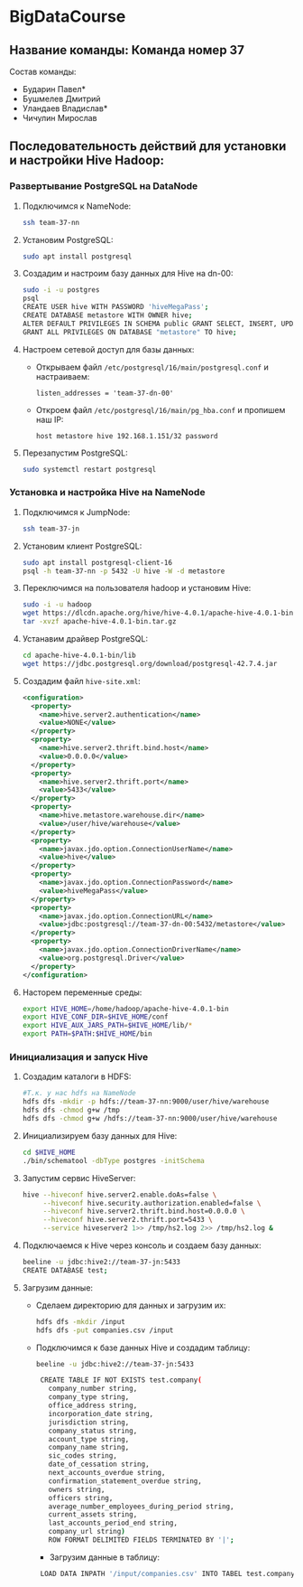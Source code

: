 # BigDataCourse

## Название команды: Команда номер 37

Состав команды:
* Бударин Павел*
* Бушмелев Дмитрий
* Уландаев Владислав*
* Чичулин Мирослав

## Последовательность действий для установки и настройки Hive Hadoop:
### Развертывание PostgreSQL на DataNode

1. Подключимся к NameNode:
   ```bash
   ssh team-37-nn
   ```

2. Установим PostgreSQL:
   ```bash
   sudo apt install postgresql
   ```

3. Создадим и настроим базу данных для Hive на dn-00:
   ```bash
   sudo -i -u postgres
   psql
   CREATE USER hive WITH PASSWORD 'hiveMegaPass';
   CREATE DATABASE metastore WITH OWNER hive;
   ALTER DEFAULT PRIVILEGES IN SCHEMA public GRANT SELECT, INSERT, UPDATE, DELETE ON TABLES TO hive;
   GRANT ALL PRIVILEGES ON DATABASE "metastore" TO hive;
   ```

4. Настроем сетевой доступ для базы данных:
   - Открываем файл `/etc/postgresql/16/main/postgresql.conf` и настраиваем:
     ```plaintext
     listen_addresses = 'team-37-dn-00'
     ```

   - Откроем файл `/etc/postgresql/16/main/pg_hba.conf` и пропишем наш IP:
     ```plaintext
     host metastore hive 192.168.1.151/32 password
     ```

5. Перезапустим PostgreSQL:
   ```bash
   sudo systemctl restart postgresql
   ```

### Установка и настройка Hive на NameNode

1. Подключимся к JumpNode:
   ```bash
   ssh team-37-jn
   ```

2. Установим клиент PostgreSQL:
   ```bash
   sudo apt install postgresql-client-16
   psql -h team-37-nn -p 5432 -U hive -W -d metastore
   ```

3. Переключимся на пользователя hadoop и установим Hive:
   ```bash
   sudo -i -u hadoop
   wget https://dlcdn.apache.org/hive/hive-4.0.1/apache-hive-4.0.1-bin.tar.gz
   tar -xvzf apache-hive-4.0.1-bin.tar.gz
   ```

4. Устанавим драйвер PostgreSQL:
   ```bash
   cd apache-hive-4.0.1-bin/lib
   wget https://jdbc.postgresql.org/download/postgresql-42.7.4.jar
   ```

5. Создадим файл `hive-site.xml`:
   ```xml
   <configuration>
     <property>
       <name>hive.server2.authentication</name>
       <value>NONE</value>
     </property>
     <property>
       <name>hive.server2.thrift.bind.host</name>
       <value>0.0.0.0</value>
     </property>
     <property>
       <name>hive.server2.thrift.port</name>
       <value>5433</value>
     </property>
     <property>
       <name>hive.metastore.warehouse.dir</name>
       <value>/user/hive/warehouse</value>
     </property>
     <property>
       <name>javax.jdo.option.ConnectionUserName</name>
       <value>hive</value>
     </property>
     <property>
       <name>javax.jdo.option.ConnectionPassword</name>
       <value>hiveMegaPass</value>
     </property>
     <property>
       <name>javax.jdo.option.ConnectionURL</name>
       <value>jdbc:postgresql://team-37-dn-00:5432/metastore</value>
     </property>
     <property>
       <name>javax.jdo.option.ConnectionDriverName</name>
       <value>org.postgresql.Driver</value>
     </property>
   </configuration>
   ```


6. Насторем переменные среды:
   ```bash
   export HIVE_HOME=/home/hadoop/apache-hive-4.0.1-bin
   export HIVE_CONF_DIR=$HIVE_HOME/conf
   export HIVE_AUX_JARS_PATH=$HIVE_HOME/lib/*
   export PATH=$PATH:$HIVE_HOME/bin
   ```

### Инициализация и запуск Hive

1. Создадим каталоги в HDFS:
   ```bash
   #Т.к. у нас hdfs на NameNode
   hdfs dfs -mkdir -p hdfs://team-37-nn:9000/user/hive/warehouse
   hdfs dfs -chmod g+w /tmp
   hdfs dfs -chmod g+w /hdfs://team-37-nn:9000/user/hive/warehouse
   ```

2. Инициализируем базу данных для Hive:
   ```bash
   cd $HIVE_HOME
   ./bin/schematool -dbType postgres -initSchema
   ```

3. Запустим сервис HiveServer:
   ```bash
   hive --hiveconf hive.server2.enable.doAs=false \
        --hiveconf hive.security.authorization.enabled=false \
        --hiveconf hive.server2.thrift.bind.host=0.0.0.0 \
        --hiveconf hive.server2.thrift.port=5433 \
        --service hiveserver2 1>> /tmp/hs2.log 2>> /tmp/hs2.log &
   ```

4. Подключаемся к Hive через консоль и создаем базу данных:
   ```bash
   beeline -u jdbc:hive2://team-37-jn:5433
   CREATE DATABASE test;
   ```

5. Загрузим данные:

   - Сделаем директорию для данных и загрузим их:
     ```bash
     hdfs dfs -mkdir /input
     hdfs dfs -put companies.csv /input
     ```

   - Подключимся к базе данных Hive и создадим таблицу:
     ```bash
     beeline -u jdbc:hive2://team-37-jn:5433

      CREATE TABLE IF NOT EXISTS test.company(
        company_number string,
        company_type string,
        office_address string,
        incorporation_date string,
        jurisdiction string,
        company_status string,
        account_type string,
        company_name string,
        sic_codes string,
        date_of_cessation string,
        next_accounts_overdue string,
        confirmation_statement_overdue string,
        owners string,
        officers string,
        average_number_employees_during_period string,
        current_assets string,
        last_accounts_period_end string,
        company_url string)
        ROW FORMAT DELIMITED FIELDS TERMINATED BY '|';
     ```
     - Загрузим данные в таблицу:
     ```bash
      LOAD DATA INPATH '/input/companies.csv' INTO TABEL test.company;
     ```

